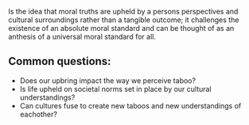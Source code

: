 Is the idea that moral truths are upheld by a persons perspectives and cultural surroundings rather than a tangible outcome; it challenges the existence of an absolute moral standard and can be thought of as an anthesis of a universal moral standard for all.

## Common questions:
- Does our upbring impact the way we perceive taboo?
- Is life upheld on societal norms set in place by our cultural understandings?
- Can cultures fuse to create new taboos and new understandings of eachother?
